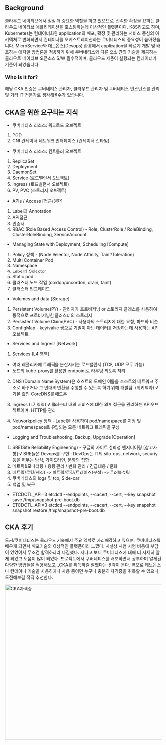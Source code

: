 ## Background
클라우드 네이티브에서 점점 더 중요한 역할을 하고 있으므로, 신속한 확장을 요하는 클라우드 네이티브 애플리케이션을 호스팅하는데 이상적인 플랫폼이다.
K8S라고도 하며, Kubernetes는 컨테이너화된 application의 배포, 확장 및 관리하는 서비스 중심의 아키텍처로 변화되면서 컨테이너를 오케스트레이션하는 
쿠버네티스의 중요성이 높아졌습니다. MicroService와 데브옵스(Devops) 환경에서 application을 빠르게 개발 및 배포하는 애자일 방법론을 적용하기 위해
쿠버네티스와 다른 요소 간의 기술을 제공하는 클라우트 네이티브 오픈소스 S/W 필수적이며, 클라우드 제품이 실행되는 컨테이너가 기준이 되었습니다.

### Who is it for?
해당 CKA 인증은 쿠버네티스 관리자, 클라우드 관리자 및 쿠버네티스 인스턴스를 관리 및 기타 IT 전문가로 생각해볼수가 있습니다.

## CKA을 위한 요구되는 지식
- 쿠버네티스 리소스: 워크로드 오브젝트
1. POD
2. CNI 컨테이너 네트워크 인터페이스 (컨테이너 런타임)


- 쿠버네티스 리소스: 컨트롤러 오브젝트
1. ReplicaSet
2. Deployment
3. DaemonSet
4. Service (로드밸런서 오브젝트)
5. Ingress (로드밸런서 오브젝트)
6. PV, PVC (스토리지 오브젝트)


- APIs / Access [접근/권한]
1. Label과 Annotation
2. API접근
3. 인증서
4. RBAC (Role Based Access Control) - Role, ClusterRole / RoleBinding, ClusterRoleBinding, ServiceAccount


- Managing State with Deployment, Scheduling [Compute]
1. Policy 정책 - (Node Selector, Node Affinity, Taint/Toleration)
2. Multi Container Pod
3. Namespace
4. Label과 Selector
5. Static pod
6. 클러스터 노드 작업 (cordon/uncordon, drain, taint)
7. 클러스터 업그레이드


- Volumes and data [Storage]
1. Persistent Volume(PV) - 관리자가 프로비저닝 or 스토리지 클래스를 사용하여 동적으로 프로비저닝한 클러스터의 스토리지
2. Persistent Volume Claim(PVC) - 사용자의 스토리지에 대한 요청, 파드와 비슷
3. ConfigMap - key/value 쌍으로 기밀이 아닌 데이터를 저장하는데 사용하는 API 오브젝트


- Services and Ingress [Network]
1. Services (L4 영역)
  - 여러 레플리카에 트래픽을 분산시키는 로드밸런서 (TCP, UDP 모두 가능)
  - 노드의 kube-proxy를 활용한 endpoint로 라우팅 되도록 처리


2. DNS (Domain Name System)은 호스트의 도메인 이름을 호스트의 네트워크 주소로 바꾸거나 그 반대의 변환을 수행할 수 있도록 하기 위해 개발됨. (위키백과)
  √ 기본 값인 CoreDNS를 애드온


3. Ingress (L7 영역)
  √ 클러스터 내의 서비스에 대한 외부 접근을 관리하는 API오브젝트이며, HTTP를 관리


4. Networkpolicy 정책 - Label을 사용하여 pod/namespace를 지정 및 pod/namespace로 유입되는 모든 네트워크 트래픽을 구성


- Logging and Troubleshooting, Backup, Upgrade [Operation]
1. SRE(Site Reliability Engineering) - 구글의 사이트 신뢰성 엔지니어링 [참고사항]
  √ SRE들은 Devops를 구현 : DevOps는 IT의 silo, ops, network, securiy 등을 허무는 방식, 가이드라인, 문화의 집합
2. 메트릭&모니터링 / 용량 관리 / 변화 관리 / 긴급대응 / 문화
3. 메트릭/로킹(센싱) -> 메트릭/로깅/트레이스(분석) -> 트러블슈팅
4. 쿠버네티스의 logs 및 top, Side-car
5. 백업 및 복구
  - ETCDCTL_API=3 etcdctl --endpoints, --cacert, --cert, --key snapshot save /tmp/snapshot-pre-boot.db
  - ETCDCTL_API=3 etcdctl --endpoints, --cacert, --cert, --key snapshot snapshot restore /tmp/snapshot-pre-boot.db
  


## CKA 후기
도커/쿠버네티스는 클라우드 기술에서 주요 역할로 자리매김하고 있으며, 쿠버네티스를 배우게 되면서 배포기술의 이상적인 플랫폼이라 느꼈다. 
사실상 시험 시험 비용에 부담이 있었어서 무조건 합격하리라 다짐했다. 지나고 보니 쿠버네티스에 대해 더 자세히 알게 되었고 도움이 많이 되었다.
프로젝트에서 쿠버네티스를 배포하면서 공부하며 알게된 다양한 방법들을 적용해보고,,,CKA를 취득하길 잘했다는 생각이 든다. 
앞으로 데브옵스나 컨테이나 기술을 사용하거나 사용 중이면 누구나 충분히 자격증을 취득할 수 있으니, 도전해보길 적극 추천한다.

<img src="https://github.com/Virusuki/kubernetes-k8s/blob/main/CKA/Namuk%20Kim-CKA.PNG" width="650px" height="500px" title="px(픽셀) 크기 설정" alt="CKA자격증"></img><br/>

